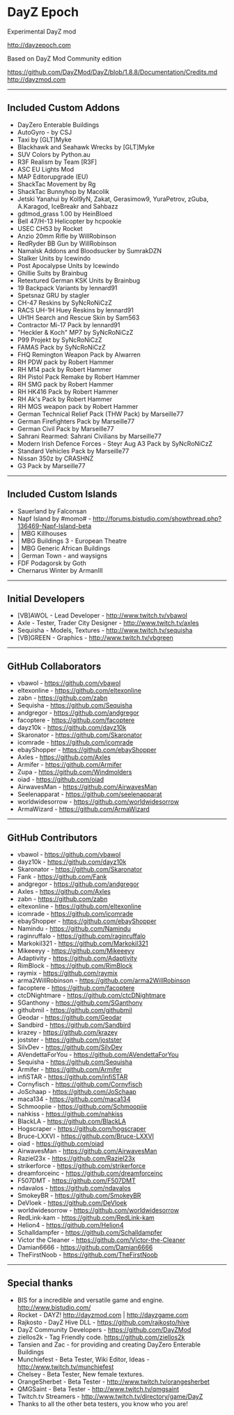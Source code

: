 **DayZ Epoch**
================

Experimental DayZ mod 

http://dayzepoch.com

Based on DayZ Mod Community edition

https://github.com/DayZMod/DayZ/blob/1.8.8/Documentation/Credits.md
http://dayzmod.com 


--------------------------
Included Custom Addons
--------------------------
* DayZero Enterable Buildings
* AutoGyro - by CSJ
* Taxi by [GLT]Myke
* Blackhawk and Seahawk Wrecks by [GLT]Myke
* SUV Colors by Python.au
* R3F Realism by Team [R3F]
* ASC EU Lights Mod
* MAP Editorupgrade (EU)
* ShackTac Movement by Rg
* ShackTac Bunnyhop by Macolik
* Jetski Yanahui by Kol9yN, Zakat, Gerasimow9, YuraPetrov, zGuba, A.Karagod, IceBreakr and Sahbazz
* gdtmod_grass 1.00 by HeinBloed
* Bell 47/H-13 Helicopter by hcpookie
* USEC CH53 by Rocket
* Anzio 20mm Rifle by WillRobinson
* RedRyder BB Gun by WillRobinson
* Namalsk Addons and Bloodsucker by SumrakDZN
* Stalker Units by Icewindo
* Post Apocalypse Units by Icewindo
* Ghillie Suits by Brainbug
* Retextured German KSK Units by Brainbug
* 19 Backpack Variants by lennard91
* Spetsnaz GRU by stagler
* CH-47 Reskins by SyNcRoNiCzZ
* RACS UH-1H Huey Reskins by lennard91
* UH1H Search and Rescue Skin by Sam563
* Contractor Mi-17 Pack by lennard91
* "Heckler & Koch" MP7 by SyNcRoNiCzZ
* P99 Projekt by SyNcRoNiCzZ
* FAMAS Pack by SyNcRoNiCzZ
* FHQ Remington Weapon Pack by Alwarren
* RH PDW pack by Robert Hammer
* RH M14 pack by Robert Hammer
* RH Pistol Pack Remake by Robert Hammer
* RH SMG pack by Robert Hammer
* RH HK416 Pack by Robert Hammer
* RH Ak's Pack by Robert Hammer
* RH MGS weapon pack by Robert Hammer
* German Technical Relief Pack (THW Pack) by Marseille77
* German Firefighters Pack by Marseille77
* German Civil Pack by Marseille77
* Sahrani Rearmed: Sahrani Civilians by Marseille77
* Modern Irish Defence Forces - Steyr Aug A3 Pack by SyNcRoNiCzZ
* Standard Vehicles Pack by Marseille77
* Nissan 350z by CRASHNZ
* G3 Pack by Marseille77
--------------------------
Included Custom Islands
--------------------------
* Sauerland by Falconsan
* Napf Island by #momo# - http://forums.bistudio.com/showthread.php?136469-Napf-Island-beta
* | MBG Killhouses
* | MBG Buildings 3 - European Theatre
* | MBG Generic African Buildings
* | German Town - and waysigns
* FDF Podagorsk by Goth
* Chernarus Winter by ArmanIII

--------------------------
Initial Developers
--------------------------
* [VB]AWOL - Lead Developer - http://www.twitch.tv/vbawol
* Axle - Tester, Trader City Designer - http://www.twitch.tv/axles
* Sequisha - Models, Textures - http://www.twitch.tv/sequisha
* [VB]GREEN - Graphics - http://www.twitch.tv/vbgreen

--------------------------
GitHub Collaborators
--------------------------
* vbawol - https://github.com/vbawol
* eltexonline - https://github.com/eltexonline
* zabn - https://github.com/zabn
* Sequisha - https://github.com/Sequisha
* andgregor - https://github.com/andgregor
* facoptere - https://github.com/facoptere
* dayz10k - https://github.com/dayz10k
* Skaronator - https://github.com/Skaronator
* icomrade - https://github.com/icomrade
* ebayShopper - https://github.com/ebayShopper
* Axles - https://github.com/Axles
* Armifer - https://github.com/Armifer
* Zupa - https://github.com/Windmolders
* oiad - https://github.com/oiad
* AirwavesMan - https://github.com/AirwavesMan
* Seelenapparat - https://github.com/seelenapparat
* worldwidesorrow - https://github.com/worldwidesorrow
* ArmaWizard - https://github.com/ArmaWizard

--------------------------
GitHub Contributors
--------------------------
* vbawol - https://github.com/vbawol
* dayz10k - https://github.com/dayz10k
* Skaronator - https://github.com/Skaronator
* Fank - https://github.com/Fank
* andgregor - https://github.com/andgregor
* Axles - https://github.com/Axles
* zabn - https://github.com/zabn
* eltexonline - https://github.com/eltexonline
* icomrade - https://github.com/icomrade
* ebayShopper - https://github.com/ebayShopper
* Namindu - https://github.com/Namindu
* raginruffalo - https://github.com/raginruffalo
* Markokil321 - https://github.com/Markokil321
* Mikeeeyy - https://github.com/Mikeeeyy
* Adaptivity - https://github.com/Adaptivity
* RimBlock - https://github.com/RimBlock
* raymix - https://github.com/raymix
* arma2WillRobinson - https://github.com/arma2WillRobinson
* facoptere - https://github.com/facoptere
* ctcDNightmare - https://github.com/ctcDNightmare
* SGanthony - https://github.com/SGanthony
* githubmil - https://github.com/githubmil
* Geodar - https://github.com/Geodar
* Sandbird - https://github.com/Sandbird
* krazey - https://github.com/krazey
* jostster - https://github.com/jostster
* SilvDev - https://github.com/SilvDev
* AVendettaForYou - https://github.com/AVendettaForYou
* Sequisha - https://github.com/Sequisha
* Armifer - https://github.com/Armifer
* infiSTAR - https://github.com/infiSTAR
* Cornyfisch - https://github.com/Cornyfisch
* JoSchaap - https://github.com/JoSchaap
* maca134 - https://github.com/maca134
* Schmoopiie - https://github.com/Schmoopiie
* nahkiss - https://github.com/nahkiss
* BlackLA - https://github.com/BlackLA
* Hogscraper - https://github.com/hogscraper
* Bruce-LXXVI - https://github.com/Bruce-LXXVI
* oiad - https://github.com/oiad
* AirwavesMan - https://github.com/AirwavesMan
* Raziel23x - https://github.com/Raziel23x
* strikerforce - https://github.com/strikerforce
* dreamforceinc - https://github.com/dreamforceinc
* F507DMT - https://github.com/F507DMT 
* ndavalos - https://github.com/ndavalos
* SmokeyBR - https://github.com/SmokeyBR
* DeVloek - https://github.com/DeVloek
* worldwidesorrow - https://github.com/worldwidesorrow
* RedLink-kam - https://github.com/RedLink-kam
* Helion4 - https://github.com/Helion4
* Schalldampfer - https://github.com/Schalldampfer
* Victor the Cleaner - https://github.com/Victor-the-Cleaner
* Damian6666 - https://github.com/Damian6666
* TheFirstNoob - https://github.com/TheFirstNoob

--------------------------
Special thanks
--------------------------
* BIS for a incredible and versatile game and engine. http://www.bistudio.com/
* Rocket - DAYZ! http://dayzmod.com | http://dayzgame.com 
* Rajkosto - DayZ Hive DLL - https://github.com/rajkosto/hive
* DayZ Community Developers - https://github.com/DayZMod
* ziellos2k - Tag Friendly code. https://github.com/ziellos2k
* Tansien and Zac - for providing and creating DayZero Enterable Buildings
* Munchiefest - Beta Tester, Wiki Editor, Ideas - http://www.twitch.tv/munchiefest
* Chelsey - Beta Tester, New female textures.
* OrangeSherbet - Beta Tester - http://www.twitch.tv/orangesherbet
* QMGSaint - Beta Tester - http://www.twitch.tv/qmgsaint
* Twitch.tv Streamers - http://www.twitch.tv/directory/game/DayZ
* Thanks to all the other beta testers, you know who you are!
